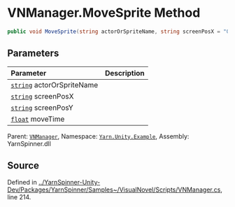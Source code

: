# VNManager.MoveSprite Method


```csharp
public void MoveSprite(string actorOrSpriteName, string screenPosX = "0.5", string screenPosY = "0.5", float moveTime = null)
```

## Parameters
|Parameter|Description|
|:---|:---|
|[`string`](https://docs.microsoft.com/dotnet/api/System.String) actorOrSpriteName||
|[`string`](https://docs.microsoft.com/dotnet/api/System.String) screenPosX||
|[`string`](https://docs.microsoft.com/dotnet/api/System.String) screenPosY||
|[`float`](https://docs.microsoft.com/dotnet/api/System.Single) moveTime||


<div class="class-metadata">

Parent: [`VNManager`](/api/csharp/yarn.unity.example/vnmanager.md), Namespace: [`Yarn.Unity.Example`](/api/csharp/yarn.unity.example/README.md), Assembly: YarnSpinner.dll
</div>

## Source
Defined in [../YarnSpinner-Unity-Dev/Packages/YarnSpinner/Samples~/VisualNovel/Scripts/VNManager.cs](https://github.com/YarnSpinnerTool/YarnSpinner-Unity//blob/develop/Samples~/VisualNovel/Scripts/VNManager.cs#L214), line 214.
